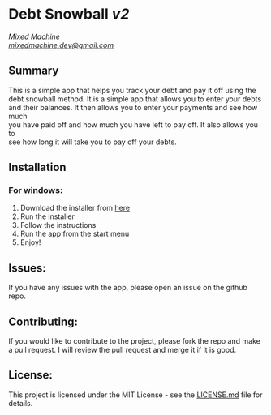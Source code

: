 # Debt Snowball *v2*
*Mixed Machine* <br />
*mixedmachine.dev@gmail.com*

## Summary
This is a simple app that helps you track your debt and pay it off using the <br />
debt snowball method. It is a simple app that allows you to enter your debts <br />
and their balances. It then allows you to enter your payments and see how much <br />
you have paid off and how much you have left to pay off. It also allows you to <br />
see how long it will take you to pay off your debts.

## Installation
### For windows:
1. Download the installer from [here](https://debt-snowball.s3.us-west-2.amazonaws.com/debt-snowball2-amd64-installer.exe)
2. Run the installer
3. Follow the instructions
4. Run the app from the start menu
5. Enjoy!

## Issues:
If you have any issues with the app, please open an issue on the github repo.

## Contributing:
If you would like to contribute to the project, please fork the repo and make a
pull request. I will review the pull request and merge it if it is good.

## License:
This project is licensed under the MIT License - see the 
[LICENSE.md](./LICENSE.md) file for details.
